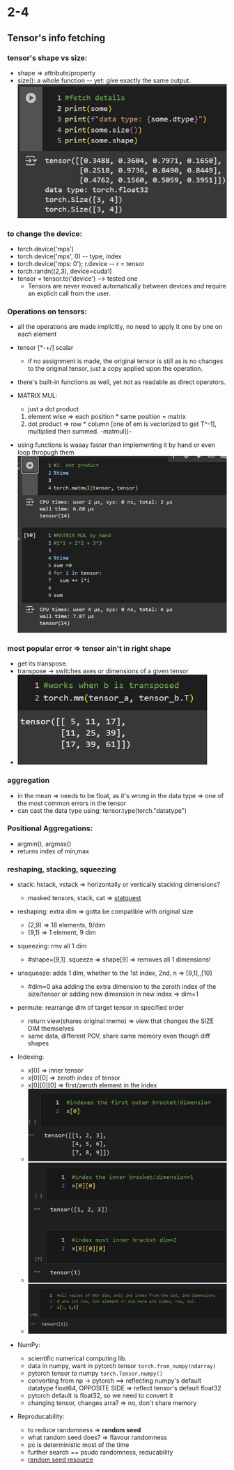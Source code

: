 # 2-4

## Tensor's info fetching

### tensor's shape vs size:
  - shape => attribute/property
  - size(): a whole function
-- yet: give exactly the same output.
![shape vs size](./img/sizeVSshape.png)

### to change the device:
- torch.device('mps')
- torch.device('mps', 0) -- type, index
- torch.device('mps: 0');  r.device  -- r = tensor
- torch.randn((2,3), device=cuda1)
- tensor = tensor.to('device') --> tested one
  - Tensors are never moved automatically between devices and require an explicit call from the user.
  

### Operations on tensors:
- all the operations are made implicitly, no need to apply it one by one on each element
- tensor [*-+/] scalar
  - if no assignment is made, the original tensor is still  as is no changes to the original tensor, just a copy applied upon the operation.
- there's built-in functions as well, yet not as readable as direct operators.
  
- MATRIX MUL:
  - just a dot product 
  1. element wise => each position * same position = matrix
  2. dot product => row * column [one of em is vectorized to get T^-1], multiplied then summed. -matmul()-

- using functions is waaay faster than implementing it by hand or even loop thropugh them
![time consumed](./img/time.png)


### most popular error => tensor ain't in right shape
- get its transpose.
- transpose -> switches axes or dimensions of a given tensor
- ![T](./img/transpose.png)

### aggregation
- in the mean => needs to be float, as it's wrong in the data type => one of the most common errors in the tensor
- can cast the data type using: tensor.type(torch."datatype")


### Positional Aggregations:
- argmin(), argmax()
- returns index of min,max

### reshaping, stacking, squeezing
- stack: hstack, vstack => horizontally or vertically stacking dimensions?
  - masked tensors, stack, cat => [statquest](https://youtu.be/L35fFDpwIM4?si=hVTPm-s21F4M5l_3)

- reshaping: extra dim => gotta be compatible with original size
  - (2,9) => 18 elements, 9/dim
  - (9,1) => 1 element, 9 dim 

- squeezing: rmv all 1 dim
  - #shape=[9,1] .squeeze => shape[9] => removes all 1 dimensions!
- unsqueeze: adds 1 dim, whether to the 1st index, 2nd, n => [9,1],,[10]
  - #dim=0 aka adding the extra dimension to the zeroth index of the size/tensor or adding new dimension in new index => dim=1

- permute: rearrange dim of target tensor in specified order
  - return view(shares original memo) => view that changes the SIZE DIM themselves
  - same data, different POV, share same memory even though diff shapes

  
- Indexing:
  - x[0] => inner tensor
  - x[0][0] => zeroth index of tensor
  - x[0][0][0] => first/zeroth element in the index
  - ![innerIndexing](./img/innerIndexing.png)
  - ![mostinnerly](./img/mostinnerly.png)
  - ![range indexing](./img/rangeindexing.png)


- NumPy:
  - scientific numerical computing lib.
  - data in numpy, want in pytorch tensor `torch.from_numpy(ndarray)`
  - pytorch tensor to numpy `torch.Tensor.numpy()`
  - converting from np -> pytorch ==> reflecting numpy's default datatype float64, OPPOSITE SIDE => reflect tensor's default float32
  - pytorch default is float32, so we need to convert it
  - changing tensor, changes arra? => no, don't share memory


- Reproducability:
  - to reduce randomness => **random seed**
  - what random seed does? => flavour randomness
  - pc is deterministic most of the time
  - further search == psudo randomness, reducability
  - [random seed resource](https://en.wikipedia.org/wiki/Random_seed)


